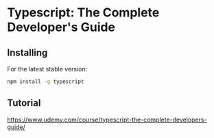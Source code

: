 # Typescript: The Complete Developer's Guide

## Installing

For the latest stable version:
```bash
npm install -g typescript
```
 
## Tutorial 
https://www.udemy.com/course/typescript-the-complete-developers-guide/